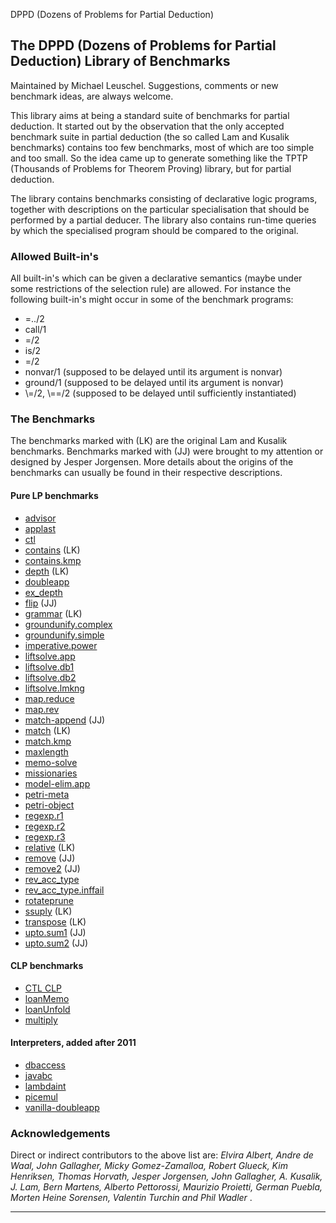 DPPD (Dozens of Problems for Partial Deduction)

The DPPD (Dozens of Problems for Partial Deduction) Library of Benchmarks
-------------------------------------------------------------------------

Maintained by Michael Leuschel. Suggestions, comments or new benchmark ideas, are always welcome.

This library aims at being a standard suite of benchmarks for partial deduction. It started out by the observation that the only accepted benchmark suite in partial deduction (the so called Lam and Kusalik benchmarks) contains too few benchmarks, most of which are too simple and too small. So the idea came up to generate something like the TPTP (Thousands of Problems for Theorem Proving) library, but for partial deduction.

The library contains benchmarks consisting of declarative logic programs, together with descriptions on the particular specialisation that should be performed by a partial deducer. The library also contains run-time queries by which the specialised program should be compared to the original.

### Allowed Built-in's

All built-in's which can be given a declarative semantics (maybe under some restrictions of the selection rule) are allowed. For instance the following built-in's might occur in some of the benchmark programs:

*   =../2
*   call/1
*   =/2
*   is/2
*   =/2
*   nonvar/1 (supposed to be delayed until its argument is nonvar)
*   ground/1 (supposed to be delayed until its argument is nonvar)
*   \\=/2, \\==/2 (supposed to be delayed until sufficiently instantiated)

### The Benchmarks

The benchmarks marked with (LK) are the original Lam and Kusalik benchmarks. Benchmarks marked with (JJ) were brought to my attention or designed by Jesper Jorgensen. More details about the origins of the benchmarks can usually be found in their respective descriptions.

#### Pure LP benchmarks

*   [advisor](dppd/advisor.md)
*   [applast](dppd/applast.html)
*   [ctl](dppd/ctl.html)
*   [contains](dppd/contains.lam.html) (LK)
*   [contains.kmp](dppd/contains.kmp.html)
*   [depth](dppd/depth.html) (LK)
*   [doubleapp](dppd/doubleapp.html)
*   [ex_depth](dppd/ex_depth.html)
*   [flip](dppd/flip.html) (JJ)
*   [grammar](dppd/grammar.html) (LK)
*   [groundunify.complex](dppd/groundunify.complex.html)
*   [groundunify.simple](dppd/groundunify.simple.html)
*   [imperative.power](dppd/imperative-solve.power.html)
*   [liftsolve.app](dppd/liftsolve.app.html)
*   [liftsolve.db1](dppd/liftsolve.db1.html)
*   [liftsolve.db2](dppd/liftsolve.db2.html)
*   [liftsolve.lmkng](dppd/liftsolve.lmkng.html)
*   [map.reduce](dppd/map.reduce.html)
*   [map.rev](dppd/map.rev.html)
*   [match-append](dppd/match-append.html) (JJ)
*   [match](dppd/match.html) (LK)
*   [match.kmp](dppd/match.kmp.html)
*   [maxlength](dppd/maxlength.html)
*   [memo-solve](dppd/memo-solve.html)
*   [missionaries](dppd/missionaries.html)
*   [model-elim.app](dppd/model_elim.html)
*   [petri-meta](dppd/petri-meta.html)
*   [petri-object](dppd/petri-object.html)
*   [regexp.r1](dppd/regexp.r1.html)
*   [regexp.r2](dppd/regexp.r2.html)
*   [regexp.r3](dppd/regexp.r3.html)
*   [relative](dppd/relative.html) (LK)
*   [remove](dppd/remove.html) (JJ)
*   [remove2](dppd/remove2.html) (JJ)
*   [rev\_acc\_type](dppd/rev_acc_type.html)
*   [rev\_acc\_type.inffail](dppd/rev_acc_type.inffail.html)
*   [rotateprune](dppd/rotateprune.html)
*   [ssuply](dppd/ssuply.html) (LK)
*   [transpose](dppd/transpose.html) (LK)
*   [upto.sum1](dppd/upto.sum1.html) (JJ)
*   [upto.sum2](dppd/upto.sum2.html) (JJ)

#### CLP benchmarks

*   [CTL CLP](dppd/ctlclp.html)
*   [loanMemo](dppd/loanMemo.html)
*   [loanUnfold](dppd/loanUnfold.html)
*   [multiply](dppd/multiply.html)

#### Interpreters, added after 2011

*   [dbaccess](dppd/dbaccess.html)
*   [javabc](dppd/javabc.html)
*   [lambdaint](dppd/lambdaint.html)
*   [picemul](dppd/picemul.html)
*   [vanilla-doubleapp](dppd/vanilla-doubleapp.html)

### Acknowledgements

Direct or indirect contributors to the above list are: _Elvira Albert, Andre de Waal, John Gallagher, Micky Gomez-Zamalloa, Robert Glueck, Kim Henriksen, Thomas Horvath, Jesper Jorgensen, John Gallagher, A. Kusalik, J. Lam, Bern Martens, Alberto Pettorossi, Maurizio Proietti, German Puebla, Morten Heine Sorensen, Valentin Turchin and Phil Wadler_ .

* * *